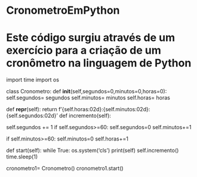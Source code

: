 # CronometroEmPython

# Este código surgiu através de um exercício para a criação de um cronômetro na linguagem de Python

import time
import os

class Cronometro:
def __init__(self,segundos=0,minutos=0,horas=0):
self.segundos= segundos
self.minutos= minutos
self.horas= horas

def __repr__(self):
return f’{self.horas:02d}:{self.minutos:02d}:{self.segundos:02d}’
def incremento(self):

self.segundos += 1
if self.segundos>=60:
self.segundos=0
self.minutos+=1

if self.minutos>=60:
self.minutos=0
self.horas+=1

def start(self):
while True:
os.system(‘cls’)
print(self)
self.incremento()
time.sleep(1)

cronometro1= Cronometro()
cronometro1.start()
